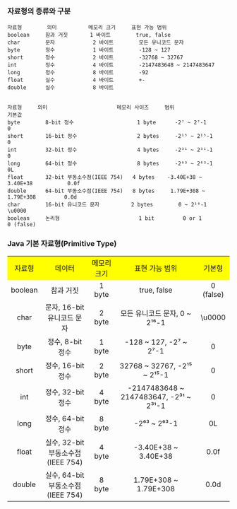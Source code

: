 ### 자료형의 종류와 구분
```
자료형        의미          메모리 크기     표현 가능 범위
boolean     참과 거짓       1 바이트        true, false
char        문자            2 바이트        모든 유니코드 문자
byte        정수            1 바이트        -128 ~ 127
short       정수            2 바이트        -32768 ~ 32767
int         정수            4 바이트        -2147483648 ~ 2147483647
long        정수            8 바이트        -92
float       실수            4 바이트        +-
double      실수            8 바이트


자료형	    의미	                    메모리 사이즈	    범위        	        기본값
byte	    8-bit 정수	                1 byte	    -2⁷ ~ 2⁷-1	                  0
short	    16-bit 정수	                2 bytes	    -2¹⁵ ~ 2¹⁵-1	              0
int	        32-bit 정수	                4 bytes	    -2³¹ ~ 2³¹-1	              0
long	    64-bit 정수             	    8 bytes 	-2⁶³ ~ 2⁶³-1	              0L
float	    32-bit 부동소수점(IEEE 754)	 4 bytes 	-3.40E+38 ~ 3.40E+38	       0.0f
double	    64-bit 부동소수점(IEEE 754)	 8 bytes	 1.79E+308 ~ 1.79E+308	       0.0d
char	    16-bit 유니코드 문자	        2 bytes 	   0 ~ 2¹⁶-1	              \u0000
boolean	    논리형                  	    1 bit	      0 or 1	                 0 (false)
```
### Java 기본 자료형(Primitive Type)
<table>
    <tr align=center style="background-color: yellow;">
        <td>자료형</td>
        <td>데이터</td>
        <td>메모리 크기</td>
        <td>표현 가능 범위</td>
        <td>기본형</td>
    </tr>
    <tr align=center>
        <td>boolean</td>
        <td>참과 거짓</td>
        <td>1 byte</td>
        <td>true, false</td>
        <td>0 (false)</td>
    </tr>
    <tr align=center>
        <td>char</td>
        <td>문자, 16-bit 유니코드 문자</td>
        <td>2 byte</td>
        <td>모든 유니코드 문자, 0 ~ 2¹⁶-1</td>
        <td>\u0000</td>
    </tr>
    <tr align=center>
        <td>byte</td>
        <td>정수, 8-bit 정수</td>
        <td>1 byte</td>
        <td>-128 ~ 127, -2⁷ ~ 2⁷-1</td>
        <td>0</td>
    </tr>
    <tr align=center>
        <td>short</td>
        <td>정수, 16-bit 정수</td>
        <td>2 byte</td>
        <td>32768 ~ 32767, -2¹⁵ ~ 2¹⁵-1</td>
        <td>0</td>
    </tr>
    </tr>
    <tr align=center>
        <td>int</td>
        <td>정수, 32-bit 정수</td>
        <td>4 byte</td>
        <td>-2147483648 ~ 2147483647, -2³¹ ~ 2³¹-1</td>
        <td>0</td>
    </tr>
    <tr align=center> 
        <td style="align: center;">long</td>
        <td style="align: center;">정수, 64-bit 정수</td>
        <td style="align: center;">8 byte</td>
        <td style="align: center;">-2⁶³ ~ 2⁶³-1</td>
        <td style="align: center;">0L</td>
    <tr align=center> 
        <td style="align: center;">float</td>
        <td style="align: center;">실수, 32-bit 부동소수점(IEEE 754)</td>
        <td style="align: center;">4 byte</td>
        <td style="align: center;">-3.40E+38 ~ 3.40E+38</td>
        <td style="align: center;">0.0f</td>
    </tr>
    <tr align=center> 
        <td style="align: center;">double</td>
        <td style="align: center;">실수, 64-bit 부동소수점(IEEE 754)</td>
        <td style="align: center;">8 byte</td>
        <td style="align: center;">1.79E+308 ~ 1.79E+308</td>
        <td style="align: center;">0.0d</td>
    </tr>
</table>